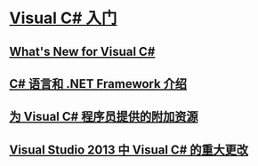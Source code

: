 # [Visual C# 入门](getting-started-with-csharp.md)
## [What's New for Visual C#](whats-new.md)
## [C# 语言和 .NET Framework 介绍](introduction-to-the-csharp-language-and-the-net-framework.md)
## [为 Visual C# 程序员提供的附加资源](additional-resources.md)
## [Visual Studio 2013 中 Visual C# 的重大更改](breaking-changes-in-visual-studio-2013.md)
